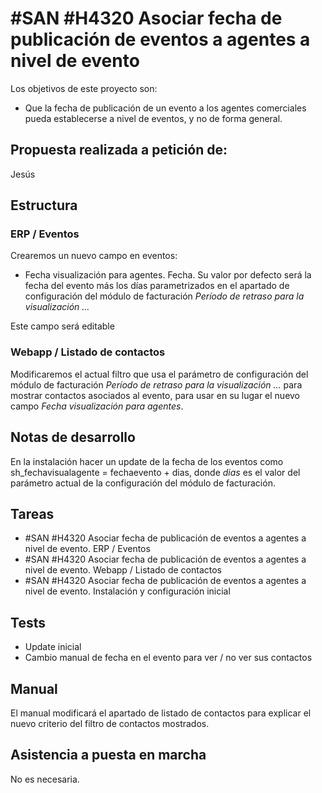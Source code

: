 # #SAN #H4320 Asociar fecha de publicación de eventos a agentes a nivel de evento

Los objetivos de este proyecto son:
+ Que la fecha de publicación de un evento a los agentes comerciales pueda establecerse a nivel de eventos, y no de forma general.

## Propuesta realizada a petición de:
Jesús

## Estructura

### ERP / Eventos
Crearemos un nuevo campo en eventos:
+ Fecha visualización para agentes. Fecha. Su valor por defecto será la fecha del evento más los días parametrizados en el apartado de configuración del módulo de facturación _Período de retraso para la visualización ..._

Este campo será editable

### Webapp / Listado de contactos
Modificaremos el actual filtro que usa el parámetro de configuración del módulo de facturación _Período de retraso para la visualización ..._ para mostrar contactos asociados al evento, para usar en su lugar el nuevo campo _Fecha visualización para agentes_.


## Notas de desarrollo
En la instalación hacer un update de la fecha de los eventos como sh_fechavisualagente = fechaevento + dias, donde _dias_ es el valor del parámetro actual de la configuración del módulo de facturación.



## Tareas
* #SAN #H4320 Asociar fecha de publicación de eventos a agentes a nivel de evento. ERP / Eventos
* #SAN #H4320 Asociar fecha de publicación de eventos a agentes a nivel de evento. Webapp / Listado de contactos
* #SAN #H4320 Asociar fecha de publicación de eventos a agentes a nivel de evento. Instalación y configuración inicial

## Tests
+ Update inicial
+ Cambio manual de fecha en el evento para ver / no ver sus contactos

## Manual
El manual modificará el apartado de listado de contactos para explicar el nuevo criterio del filtro de contactos mostrados.

## Asistencia a puesta en marcha
No es necesaria.
